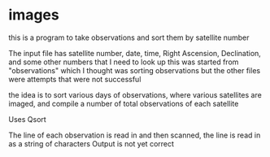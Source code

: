 # images
this is a program to take observations and sort them by satellite number

The input file has satellite number, date, time, Right Ascension, Declination, and some other numbers that I need to look up
this was started from "observations" which I thought was sorting observations but the other files
were attempts that were not successful

the idea is to sort various days of observations, where various satellites are imaged, and compile
a number of total observations of each satellite

Uses Qsort

The line of each observation is read in and then scanned, the line is read in as a string of characters
Output is not yet correct
